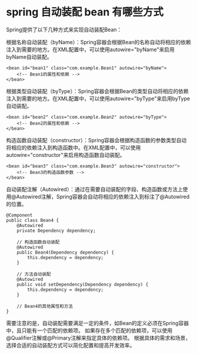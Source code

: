 # spring 自动装配 bean 有哪些方式

Spring提供了以下几种方式来实现自动装配Bean：

根据名称自动装配（byName）：Spring容器会根据Bean的名称自动将相应的依赖注入到需要的地方。在XML配置中，可以使用autowire="byName"来启用byName自动装配。

```angular2html
<bean id="bean1" class="com.example.Bean1" autowire="byName">
    <!-- Bean1的属性和依赖 -->
</bean>
```

根据类型自动装配（byType）：Spring容器会根据Bean的类型自动将相应的依赖注入到需要的地方。在XML配置中，可以使用autowire="byType"来启用byType自动装配。

```angular2html
<bean id="bean2" class="com.example.Bean2" autowire="byType">
    <!-- Bean2的属性和依赖 -->
</bean>
```

构造函数自动装配（constructor）：Spring容器会根据构造函数的参数类型自动将相应的依赖注入到构造函数中。在XML配置中，可以使用autowire="constructor"来启用构造函数自动装配。

```angular2html
<bean id="bean3" class="com.example.Bean3" autowire="constructor">
    <!-- Bean3的构造函数参数 -->
</bean>
```

自动装配注解（Autowired）：通过在需要自动装配的字段、构造函数或方法上使用@Autowired注解，Spring容器会自动将相应的依赖注入到标注了@Autowired的位置。

```angular2html
@Component
public class Bean4 {
    @Autowired
    private Dependency dependency;
    
    // 构造函数自动装配
    @Autowired
    public Bean4(Dependency dependency) {
        this.dependency = dependency;
    }
    
    // 方法自动装配
    @Autowired
    public void setDependency(Dependency dependency) {
        this.dependency = dependency;
    }
    
    // Bean4的其他属性和方法
}
```
需要注意的是，自动装配需要满足一定的条件，如Bean的定义必须在Spring容器中，且只能有一个匹配的依赖项。
如果存在多个匹配的依赖项，可以使用@Qualifier注解或@Primary注解来指定具体的依赖项。
根据具体的需求和场景，选择合适的自动装配方式可以简化配置和提高开发效率。

